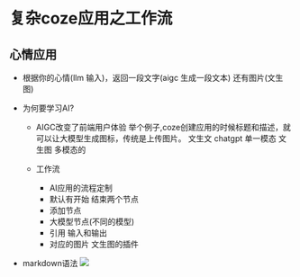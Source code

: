 # 复杂coze应用之工作流

## 心情应用

- 根据你的心情(llm 输入)，返回一段文字(aigc 生成一段文本) 还有图片(文生图)

- 为何要学习AI?

    - AIGC改变了前端用户体验
        举个例子,coze创建应用的时候标题和描述，就可以让大模型生成图标，传统是上传图片。
        文生文 chatgpt 单一模态
        文生图 多模态的

    - 工作流
        - AI应用的流程定制
        - 默认有开始 结束两个节点
        - 添加节点
        - 大模型节点(不同的模型)
        - 引用 输入和输出
        - 对应的图片 文生图的插件

- markdown语法
    ![](url)